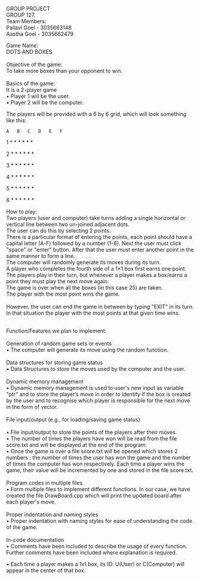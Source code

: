 GROUP PROJECT <br />
GROUP 127. <br />
Team Members: <br />
Pallavi Goel - 3035663148 <br />
Aastha Goel - 3035662479 <br />

Game Name: <br />
DOTS AND BOXES <br />
<br />
Objective of the game: <br />
To take more boxes than your opponent to win. <br />
<br />
Basics of the game: <br />
It is a 2-player game <br />
•	Player 1 will be the user. <br />
•	Player 2 will be the computer. <br />

The players will be provided with a 6 by 6 grid, which will look something like this:


    A   B   C   D   E   F    

1   *   *   *   *   *   *
    
2   *   *   *   *   *   *

3   *   *   *   *   *   *
       
4   *   *   *   *   *   *

5   *   *   *   *   *   *

6   *   *   *   *   *   *


How to play: <br />
Two players (user and computer) take turns adding a single horizontal or vertical line between two un-joined adjacent dots. <br />
The user can do this by selecting 2 points.<br />
There is a particular format of entering the points, each point should have a capital letter (A-F) followed by a number (1-6). Next the user must click "space" or "enter" button. After that the user must enter another point in the same manner to form a line.<br />
The computer will randomly generate its moves during its turn.<br />
A player who completes the fourth side of a 1×1 box first earns one point.<br />
The players play in their turn, but whenever a player makes a box/earns a point they must play the next move again.<br />
The game is over when all the boxes (in this case 25) are taken.<br />
The player with the most point wins the game.<br />
<br />
However, the user can end the game in between by typing "EXIT" in its turn. In that situation the player with the most points at that given time wins.<br />

<br />
Function/Features we plan to implement:<br />
<br />
Generation of random game sets or events<br />
•	The computer will generate its move using the random function.<br />
<br />
Data structures for storing game status<br />
•	Data Structures to store the moves used by the computer and the user.<br />
<br />
Dynamic memory management<br />
•	Dynamic memory management is used to user's new input as variable "ptr" and to store the player’s move in order to identify if the box is created by the user and to recognise which player is responsible for the next move in the form of vector.<br />
<br />
File input/output (e.g., for loading/saving game status)<br />
<br />
•	File input/output to store the points of the players after their moves.<br />
•   The number of times the players have won will be read from the file score.txt and will be displayed at the end of the program. <br />
•   Once the game is over a file score.txt will be opened which stores 2 numbers : the number of times the user has won the game and the number of times the computer has won respectively. Each time a player wins the game, their value will be incremented by one and stored in the file score.txt. <br />
<br />
Program codes in multiple files<br />
•	Form multiple files to implement different functions. In our case, we have created the file DrawBoard.cpp which will print the updated board after each player's move.<br />
<br />
Proper indentation and naming styles<br />
•   Proper indentation with naming styles for ease of understanding the code of the game. <br />
<br />
In-code documentation<br />
•	Comments have been included to describe the usage of every function. Further comments have been included where explanation is required.  <br />

•	Each time a player makes a 1x1 box, its ID: U(User) or C(Computer) will appear in the center of that box.
